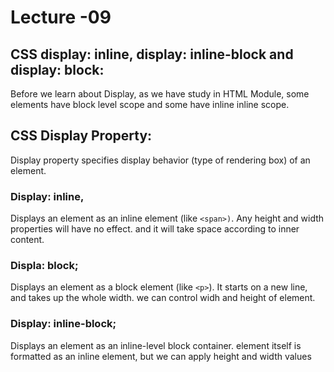# Lecture -09

## CSS display: inline, display: inline-block and display: block:

Before we learn about Display, as we have study in HTML Module, some elements have block level scope and some have inline inline scope.

## CSS Display Property:

Display property specifies display behavior (type of rendering box) of an element.

### Display: inline, 

Displays an element as an inline element (like `<span>)`. Any height and width properties will have no effect. and it will take space according to inner content.

### Displa: block;
Displays an element as a block element (like `<p>`). It starts on a new line, and takes up the whole width. we can control widh and height of element.

### Display: inline-block;

Displays an element as an inline-level block container. element itself is formatted as an inline element, but we can apply height and width values
